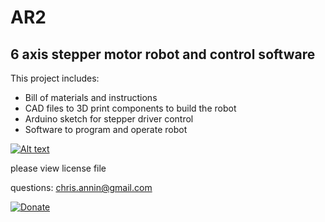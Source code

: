 # AR2

## 6 axis stepper motor robot and control software

This project includes:

- Bill of materials and instructions
- CAD files to 3D print components to build the robot
- Arduino sketch for stepper driver control
- Software to program and operate robot


[![Alt text](https://img.youtube.com/vi/AeCLbhPHltw/0.jpg)](https://www.youtube.com/watch?v=AeCLbhPHltw)


please view license file

questions: chris.annin@gmail.com

[![Donate](https://img.shields.io/badge/Donate-PayPal-green.svg)](https://www.paypal.me/ChrisAnnin)

